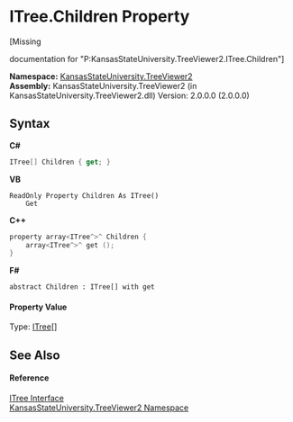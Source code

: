 # ITree.Children Property 
 

\[Missing <summary> documentation for "P:KansasStateUniversity.TreeViewer2.ITree.Children"\]

**Namespace:**&nbsp;<a href="4feb08d4-45a9-d5a7-f8c5-964962c586e5">KansasStateUniversity.TreeViewer2</a><br />**Assembly:**&nbsp;KansasStateUniversity.TreeViewer2 (in KansasStateUniversity.TreeViewer2.dll) Version: 2.0.0.0 (2.0.0.0)

## Syntax

**C#**<br />
``` C#
ITree[] Children { get; }
```

**VB**<br />
``` VB
ReadOnly Property Children As ITree()
	Get
```

**C++**<br />
``` C++
property array<ITree^>^ Children {
	array<ITree^>^ get ();
}
```

**F#**<br />
``` F#
abstract Children : ITree[] with get

```


#### Property Value
Type: <a href="68d85729-02b8-db78-4416-945a0e45acfb">ITree</a>[]

## See Also


#### Reference
<a href="68d85729-02b8-db78-4416-945a0e45acfb">ITree Interface</a><br /><a href="4feb08d4-45a9-d5a7-f8c5-964962c586e5">KansasStateUniversity.TreeViewer2 Namespace</a><br />